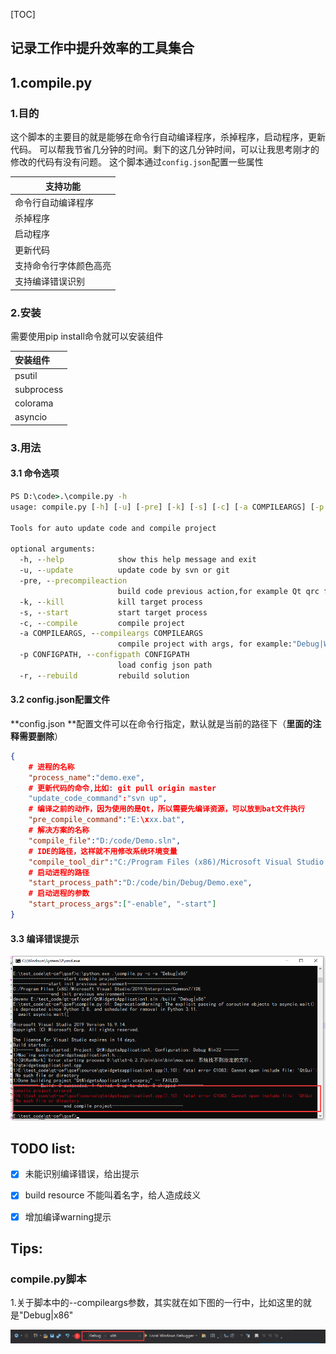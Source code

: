 [TOC]

## 记录工作中提升效率的工具集合

## 1.compile.py

### 1.目的
这个脚本的主要目的就是能够在命令行自动编译程序，杀掉程序，启动程序，更新代码。
可以帮我节省几分钟的时间。剩下的这几分钟时间，可以让我思考刚才的修改的代码有没有问题。
这个脚本通过`config.json`配置一些属性

| 支持功能           |
| ------------------ |
| 命令行自动编译程序 |
| 杀掉程序           |
| 启动程序           |
| 更新代码           |
| 支持命令行字体颜色高亮          |
| 支持编译错误识别          |

### 2.安装

需要使用pip install命令就可以安装组件

| 安装组件   |
| :---------- |
| psutil     |
| subprocess |
| colorama   |
| asyncio    |

### 3.用法

#### 3.1 命令选项

```bat
PS D:\code>.\compile.py -h
usage: compile.py [-h] [-u] [-pre] [-k] [-s] [-c] [-a COMPILEARGS] [-p CONFIGPATH]

Tools for auto update code and compile project

optional arguments:
  -h, --help            show this help message and exit
  -u, --update          update code by svn or git
  -pre, --precompileaction
                        build code previous action,for example Qt qrc file.
  -k, --kill            kill target process
  -s, --start           start target process
  -c, --compile         compile project
  -a COMPILEARGS, --compileargs COMPILEARGS
                        compile project with args, for example:"Debug|Win32" or "Release|Win32". default value: "Debug|Win32"
  -p CONFIGPATH, --configpath CONFIGPATH
                        load config json path
  -r, --rebuild         rebuild solution
```

#### 3.2 config.json配置文件

**config.json  **配置文件可以在命令行指定，默认就是当前的路径下（**里面的注释需要删除**）

```json
{
	# 进程的名称
	"process_name":"demo.exe",
	# 更新代码的命令,比如: git pull origin master
	"update_code_command":"svn up",
	# 编译之前的动作，因为使用的是Qt，所以需要先编译资源，可以放到bat文件执行
	"pre_compile_command":"E:\xxx.bat",
	# 解决方案的名称
	"compile_file":"D:/code/Demo.sln",
	# IDE的路径，这样就不用修改系统环境变量
	"compile_tool_dir":"C:/Program Files (x86)/Microsoft Visual Studio 12.0/Common7/IDE",
	# 启动进程的路径
	"start_process_path":"D:/code/bin/Debug/Demo.exe",
	# 启动进程的参数
	"start_process_args":["-enable", "-start"]
}
```

#### 3.3 编译错误提示

![image-20211220140923636](./images/01_compile_error_tip.png)





## TODO list:

- [x]  未能识别编译错误，给出提示
- [x]  build resource 不能叫着名字，给人造成歧义
- [x]  增加编译warning提示



## Tips:

### compile.py脚本

1.关于脚本中的--compileargs参数，其实就在如下图的一行中，比如这里的就是"Debug|x86"

![image-20211220152108376](./images/02_vs_compile_args.png)

